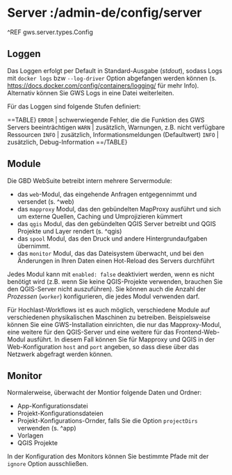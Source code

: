 # Server :/admin-de/config/server

^REF gws.server.types.Config

Loggen
------

Das Loggen erfolgt per Default in Standard-Ausgabe (*stdout*), sodass Logs mit `docker logs` bzw `--log-driver` Option abgefangen werden können (s. https://docs.docker.com/config/containers/logging/ für mehr Info). Alternativ können Sie GWS Logs in eine Datei weiterleiten.

Für das Loggen sind folgende Stufen definiert:

==TABLE}
`ERROR` | schwerwiegende Fehler, die die Funktion des GWS Servers beeinträchtigen
`WARN` | zusätzlich, Warnungen, z.B. nicht verfügbare Ressourcen
`INFO` | zusätzlich, Informationsmeldungen (Defaultwert)
`INFO` | zusätzlich, Debug-Information
==/TABLE}

Module
------

Die GBD WebSuite betreibt intern mehrere Servermodule:

- das `web`-Modul, das eingehende Anfragen entgegennimmt und versendet (s. ^web)
- das `mapproxy` Modul, das den gebündelten MapProxy ausführt und sich um externe Quellen, Caching und Umprojizieren kümmert
- das `qgis` Modul, das den gebündelten QGIS Server betreibt und QGIS Projekte und Layer rendert (s. ^qgis)
- das `spool` Modul, das den Druck und andere Hintergrundaufgaben übernimmt.
- das `monitor` Modul, das das Dateisystem überwacht, und bei den Änderungen in Ihren Daten einen Hot-Reload des Servers durchführt

Jedes Modul kann mit `enabled: false` deaktiviert werden, wenn es nicht benötigt wird (z.B. wenn Sie keine QGIS-Projekte verwenden, brauchen Sie den QGIS-Server nicht auszuführen). Sie können auch die Anzahl der *Prozessen* (`worker`) konfigurieren, die jedes Modul verwenden darf.

Für Hochlast-Workflows ist es auch möglich, verschiedene Module auf verschiedenen physikalischen Maschinen zu betreiben. Beispielsweise können Sie eine GWS-Installation einrichten, die nur das Mapproxy-Modul, eine weitere für den QGIS-Server und eine weitere für das Frontend-Web-Modul ausführt. In diesem Fall können Sie für Mapproxy und QGIS in der Web-Konfiguration `host` and `port` angeben, so dass diese über das Netzwerk abgefragt werden können.

Monitor
-------

Normalerweise, überwacht der Montior folgende Daten und Ordner:

- App-Konfigurationsdatei
- Projekt-Konfigurationsdateien
- Projekt-Konfigurations-Ornder, falls Sie die Option `projectDirs` verwenden (s. ^app)
- Vorlagen
- QGIS Projekte

In der Konfiguration des Monitors können Sie bestimmte Pfade mit der `ignore` Option ausschließen.
